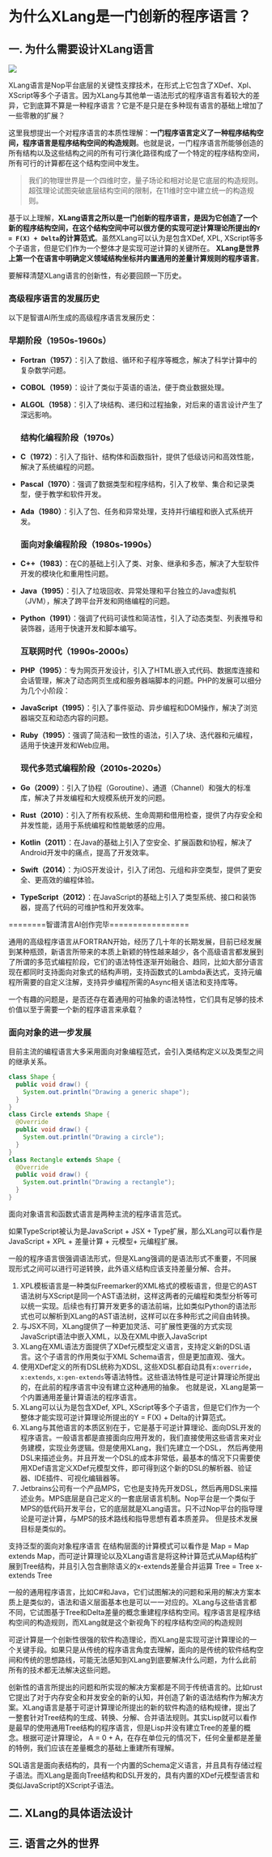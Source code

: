# 为什么XLang是一门创新的程序语言？

## 一. 为什么需要设计XLang语言

![](https://gitee.com/canonical-entropy/nop-entropy/raw/master/docs/tutorial/simple/images/xlang.png)

XLang语言是Nop平台底层的关键性支撑技术，在形式上它包含了XDef、Xpl、XScript等多个子语言。因为XLang与其他单一语法形式的程序语言有着较大的差异，它到底算不算是一种程序语言？它是不是只是在多种现有语言的基础上增加了一些零散的扩展？

这里我想提出一个对程序语言的本质性理解：**一门程序语言定义了一种程序结构空间，程序语言是程序结构空间的构造规则**。也就是说，一门程序语言所能够创造的所有结构以及这些结构之间的所有可行演化路径构成了一个特定的程序结构空间，所有可行的计算都在这个结构空间中发生。

> 我们的物理世界是一个四维时空，量子场论和相对论是它底层的构造规则。超弦理论试图突破底层结构空间的限制，在11维时空中建立统一的构造规则。

基于以上理解，**XLang语言之所以是一门创新的程序语言，是因为它创造了一个新的程序结构空间，在这个结构空间中可以很方便的实现可逆计算理论所提出的`Y = F(X) + Delta`的计算范式**。虽然XLang可以认为是包含XDef, XPL, XScript等多个子语言，但是它们作为一个整体才是实现可逆计算的关键所在。
**XLang是世界上第一个在语言中明确定义领域结构坐标并内置通用的差量计算规则的程序语言**。

要解释清楚XLang语言的创新性，有必要回顾一下历史。

### 高级程序语言的发展历史

以下是智谱AI所生成的高级程序语言发展历史：

### 早期阶段（1950s-1960s）

- **Fortran（1957）**：引入了数组、循环和子程序等概念，解决了科学计算中的复杂数学问题。
- **COBOL（1959）**：设计了类似于英语的语法，便于商业数据处理。
- **ALGOL（1958）**：引入了块结构、递归和过程抽象，对后来的语言设计产生了深远影响。
  
  ### 结构化编程阶段（1970s）
- **C（1972）**：引入了指针、结构体和函数指针，提供了低级访问和高效性能，解决了系统编程的问题。
- **Pascal（1970）**：强调了数据类型和程序结构，引入了枚举、集合和记录类型，便于教学和软件开发。
- **Ada（1980）**：引入了包、任务和异常处理，支持并行编程和嵌入式系统开发。
  
  ### 面向对象编程阶段（1980s-1990s）
- **C++（1983）**：在C的基础上引入了类、对象、继承和多态，解决了大型软件开发的模块化和重用性问题。
- **Java（1995）**：引入了垃圾回收、异常处理和平台独立的Java虚拟机（JVM），解决了跨平台开发和网络编程的问题。
- **Python（1991）**：强调了代码可读性和简洁性，引入了动态类型、列表推导和装饰器，适用于快速开发和脚本编写。
  
  ### 互联网时代（1990s-2000s）
- **PHP（1995）**：专为网页开发设计，引入了HTML嵌入式代码、数据库连接和会话管理，解决了动态网页生成和服务器端脚本的问题。PHP的发展可以细分为几个小阶段：
- **JavaScript（1995）**：引入了事件驱动、异步编程和DOM操作，解决了浏览器端交互和动态内容的问题。
- **Ruby（1995）**：强调了简洁和一致性的语法，引入了块、迭代器和元编程，适用于快速开发和Web应用。
  
  ### 现代多范式编程阶段（2010s-2020s）
- **Go（2009）**：引入了协程（Goroutine）、通道（Channel）和强大的标准库，解决了并发编程和大规模系统开发的问题。
- **Rust（2010）**：引入了所有权系统、生命周期和借用检查，提供了内存安全和并发性能，适用于系统编程和性能敏感的应用。
- **Kotlin（2011）**：在Java的基础上引入了空安全、扩展函数和协程，解决了Android开发中的痛点，提高了开发效率。
- **Swift（2014）**：为iOS开发设计，引入了闭包、元组和非空类型，提供了更安全、更高效的编程体验。
- **TypeScript（2012）**：在JavaScript的基础上引入了类型系统、接口和装饰器，提高了代码的可维护性和开发效率。

========智谱清言AI创作完毕=================

通用的高级程序语言从FORTRAN开始，经历了几十年的长期发展，目前已经发展到某种瓶颈，新语言所带来的本质上新颖的特性越来越少，各个高级语言都发展到了所谓的多范式编程阶段，它们的语法特性逐渐开始融合、趋同，比如大部分语言现在都同时支持面向对象式的结构声明，支持函数式的Lambda表达式，支持元编程所需要的自定义注解，支持异步编程所需的Async相关语法和支持库等。

一个有趣的问题是，是否还存在着通用的可抽象的语法特性，它们具有足够的技术价值以至于需要一个新的程序语言来承载？

### 面向对象的进一步发展

目前主流的编程语言大多采用面向对象编程范式，会引入类结构定义以及类型之间的继承关系。

```java
class Shape {
  public void draw() {
    System.out.println("Drawing a generic shape");
  }
}
class Circle extends Shape {
  @Override
  public void draw() {
    System.out.println("Drawing a circle");
  }
}
class Rectangle extends Shape {
  @Override
  public void draw() {
    System.out.println("Drawing a rectangle");
  }
}
```

面向对象语言和函数式语言是两种主流的程序语言范式。

如果TypeScript被认为是JavaScript + JSX + Type扩展，那么XLang可以看作是 JavaScript + XPL + 差量计算 + 元模型+ 元编程扩展。

一般的程序语言很强调语法形式，但是XLang强调的是语法形式不重要，不同展现形式之间可以进行可逆转换，此外语义结构应该支持差量分解、合并。

1. XPL模板语言是一种类似Freemarker的XML格式的模板语言，但是它的AST语法树与XScript是同一个AST语法树，这样这两者的元编程和类型分析等可以统一实现。后续也有打算开发更多的语法前端，比如类似Python的语法形式也可以解析到XLang的AST语法树，这样可以在多种形式之间自由转换。
2. 与JSX不同，XLang提供了一种更加灵活、可扩展性更强的方式实现JavaScript语法中嵌入XML，以及在XML中嵌入JavaScript
3. XLang在XML语法方面提供了XDef元模型定义语言，支持定义新的DSL语言。这个子语言的作用类似于XML Schema语言，但是更加直观、强大。
4. 使用XDef定义的所有DSL统称为XDSL, 这些XDSL都自动具有`x:override`， `x:extends`, `x:gen-extends`等语法特性。这些语法特性是可逆计算理论所提出的，在此前的程序语言中没有建立这种通用的抽象。
   也就是说，XLang是第一个内置通用差量计算语法的程序语言。
5. XLang可以认为是包含XDef, XPL, XScript等多个子语言，但是它们作为一个整体才能实现可逆计算理论所提出的Y = F(X) + Delta的计算范式。
6. XLang与其他语言的本质区别在于，它是基于可逆计算理论、面向DSL开发的程序语言。一般语言都是直接面向应用开发的，我们直接使用这些语言来对业务建模，实现业务逻辑。但是使用XLang，我们先建立一个DSL，
   然后再使用DSL来描述业务。并且开发一个DSL的成本非常低，最基本的情况下只需要使用XDef语言定义XDef元模型文件，即可得到这个新的DSL的解析器、验证器、IDE插件、可视化编辑器等。
7. Jetbrains公司有一个产品MPS，它也是支持先开发DSL，然后再用DSL来描述业务。MPS底层是自己定义的一套底层语言机制。Nop平台是一个类似于MPS的低代码开发平台，它的底层就是XLang语言。只不过Nop平台的指导理论是可逆计算，与MPS的技术路线和指导思想有着本质差异。
   但是技术发展目标是类似的。

支持泛型的面向对象程序语言 在结构层面的计算模式可以看作是 Map =  Map extends Map<Map>，而可逆计算理论以及XLang语言是将这种计算范式从Map结构扩展到Tree结构，并且引入包含删除语义的x-extends差量合并运算
Tree = Tree x-extends Tree<Tree>

一般的通用程序语言，比如C#和Java，它们试图解决的问题和采用的解决方案本质上是类似的，语法和语义层面基本也是可以一一对应的。XLang与这些语言都不同，它试图基于Tree和Delta差量的概念重建程序结构空间。程序语言是程序结构空间的构造规则，而XLang就是这个新视角下的程序结构空间的构造规则

可逆计算是一个创新性很强的软件构造理论，而XLang是实现可逆计算理论的一个关键手段。如果只是从传统的程序语言角度去理解，面向的是传统的软件结构空间和传统的思想路线，可能无法感知到XLang到底要解决什么问题，为什么此前所有的技术都无法解决这些问题。

创新性的语言所提出的问题和所实现的解决方案都是不同于传统语言的。比如rust它提出了对于内存安全和并发安全的新的认知，并创造了新的语法结构作为解决方案。XLang语言是基于可逆计算理论所提出的新的软件构造的结构规律，提出了一整套针对Tree结构的生成、转换、分解、合并语法规则。其实Lisp就可以看作是最早的使用通用Tree结构的程序语言，但是Lisp并没有建立Tree的差量的概念。根据可逆计算理论， A = 0 + A，在存在单位元的情况下，任何全量都是差量的特例，我们应该在差量概念的基础上重建所有理解。

SQL语言是面向表结构的，具有一个内置的Schema定义语言，并且具有存储过程子语法。而XLang是面向Tree结构和DSL开发的，具有内置的XDef元模型语言和类似JavaScript的XScript子语法。

## 二. XLang的具体语法设计

## 三. 语言之外的世界
